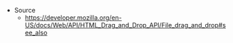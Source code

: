 - Source
    - https://developer.mozilla.org/en-US/docs/Web/API/HTML_Drag_and_Drop_API/File_drag_and_drop#see_also